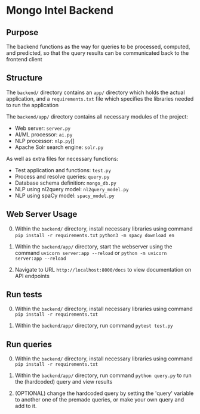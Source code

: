 # Mongo Intel Backend

## Purpose

The backend functions as the way for queries to be processed, computed, and predicted, so that the query results can be communicated back to the frontend client

## Structure

The `backend/` directory contains an `app/` directory which holds the actual application, and a `requirements.txt` file which specifies the libraries needed to run the application

The `backend/app/` directory contains all necessary modules of the project:

- Web server: `server.py`
- AI/ML processor: `ai.py`
- NLP processor: `nlp.py`[]
- Apache Solr search engine: `solr.py`

As well as extra files for necessary functions:

- Test application and functions: `test.py`
- Process and resolve queries: `query.py`
- Database schema definition: `mongo_db.py`
- NLP using nl2query model: `nl2query_model.py`
- NLP using spaCy model: `spacy_model.py`

## Web Server Usage

0. Within the `backend/` directory, install necessary libraries using command
   `pip install -r requirements.txt`
   `python3 -m spacy download en`

1. Within the `backend/app/` directory, start the webserver using the command
   `uvicorn server:app --reload` or `python -m uvicorn server:app --reload`

2. Navigate to URL `http://localhost:8000/docs` to view documentation on API endpoints

## Run tests

0. Within the `backend/` directory, install necessary libraries using command
   `pip install -r requirements.txt`

1. Within the `backend/app/` directory, run command
   `pytest test.py`

## Run queries

0. Within the `backend/` directory, install necessary libraries using command
   `pip install -r requirements.txt`

1. Within the `backend/app/` directory, run command
   `python query.py` to run the (hardcoded) query and view results

2. (OPTIONAL) change the hardcoded query by setting the 'query' variable to another one of the premade queries, or make your own query and add to it.
